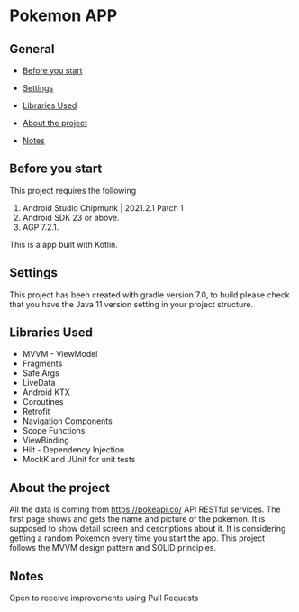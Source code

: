# Pokemon APP

## General

- [Before you start](#before-you-start)

- [Settings](#settings)

- [Libraries Used](#libraries-used)

- [About the project](#about-the-project)

- [Notes](#notes)

## Before you start
This project requires the following

1. Android Studio Chipmunk | 2021.2.1 Patch 1
2. Android SDK 23 or above.
3. AGP 7.2.1.

This is a app built with Kotlin.

## Settings

This project has been created with gradle version 7.0, to build please check that you have the Java 11 version setting in your project structure.

## Libraries Used
- MVVM - ViewModel
- Fragments
- Safe Args
- LiveData
- Android KTX
- Coroutines
- Retrofit
- Navigation Components
- Scope Functions
- ViewBinding
- Hilt - Dependency Injection
- MockK and JUnit for unit tests

## About the project
All the data is coming from https://pokeapi.co/ API RESTful services.
The first page shows and gets the name and picture of the pokemon. It is supposed to show detail screen and descriptions about it.
It is considering getting a random Pokemon every time you start the app.
This project follows the MVVM design pattern and SOLID principles.

## Notes
Open to receive improvements using Pull Requests